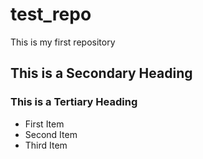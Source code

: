 # test_repo
This is my first repository
## This is a Secondary Heading
### This is a Tertiary Heading


* First Item
* Second Item
* Third Item
